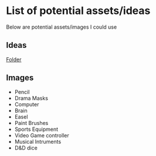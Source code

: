 # List of potential assets/ideas
Below are potential assets/images I could use

## Ideas
[Folder](https://drive.google.com/drive/folders/1fjew_FHTsby-48aZMDU0I1EgVbcAzBkP?usp=sharing)

## Images
- Pencil
- Drama Masks
- Computer
- Brain
- Easel
- Paint Brushes
- Sports Equipment
- Video Game controller
- Musical Intruments
- D&D dice

